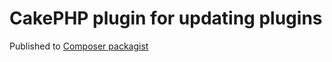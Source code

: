# CakePHP plugin for updating plugins
Published to [Composer packagist](https://packagist.org/packages/betothreeprod/updateshell)
